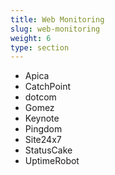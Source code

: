 ```yaml
---
title: Web Monitoring
slug: web-monitoring
weight: 6
type: section
---
```

* Apica
* CatchPoint
* dotcom
* Gomez
* Keynote
* Pingdom
* Site24x7
* StatusCake
* UptimeRobot
